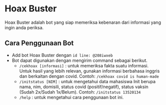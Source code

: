 # Hoax Buster
Hoax Buster adalah bot yang siap memeriksa kebenaran dari informasi yang ingin anda periksa.

## Cara Penggunaan Bot
- Add bot Hoax Buster dengan `id line: @208iwxeb`
- Bot dapat digunakan dengan mengirim command sebagai berikut.
  * `/cekhoax [informasi]` : untuk memeriksa fakta suatu informasi. Untuk hasil yang lebih relevan, gunakan informasi berbahasa inggris dan berkaitan dengan covid. Contoh: `/cekhoax covid is human-made`
  * `/initstatus [NIM]` : untuk mengetahui data mahasiswa Init berupa nama, nim, domisili, status covid (positif/negatif), status vaksin (Sudah 2x/Sudah 1x/Belum). Contoh: `/initstatus 13520134`
  * `/help` : untuk mengetahui cara penggunaan bot ini.
